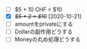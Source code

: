 * [ ] $5 + 10 CHF = $10
* [X] ~~*$5 * 2 = $10*~~ [2020-10-21]
* [ ] amountをprivateにする
* [ ] Dollarの副作用どうする
* [ ] Moneyの丸め処理どうする